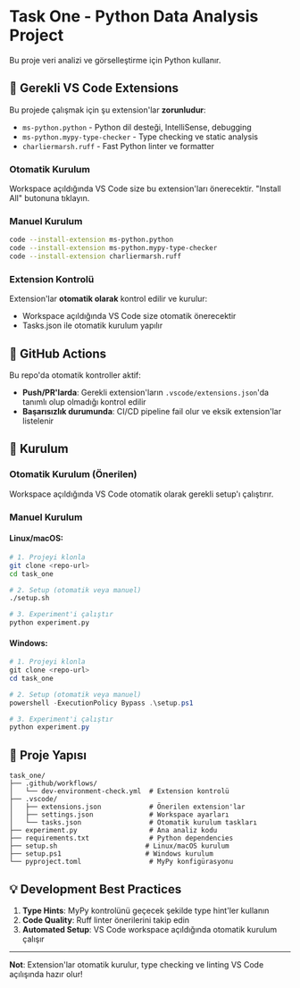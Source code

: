 # Task One - Python Data Analysis Project

Bu proje veri analizi ve görselleştirme için Python kullanır.

## 🚨 Gerekli VS Code Extensions

Bu projede çalışmak için şu extension'lar **zorunludur**:

- `ms-python.python` - Python dil desteği, IntelliSense, debugging
- `ms-python.mypy-type-checker` - Type checking ve static analysis
- `charliermarsh.ruff` - Fast Python linter ve formatter

### Otomatik Kurulum

Workspace açıldığında VS Code size bu extension'ları önerecektir. "Install All" butonuna tıklayın.

### Manuel Kurulum

```bash
code --install-extension ms-python.python
code --install-extension ms-python.mypy-type-checker
code --install-extension charliermarsh.ruff
```

### Extension Kontrolü

Extension'lar **otomatik olarak** kontrol edilir ve kurulur:
- Workspace açıldığında VS Code size otomatik önerecektir
- Tasks.json ile otomatik kurulum yapılır

## 🔄 GitHub Actions

Bu repo'da otomatik kontroller aktif:

- **Push/PR'larda**: Gerekli extension'ların `.vscode/extensions.json`'da tanımlı olup olmadığı kontrol edilir
- **Başarısızlık durumunda**: CI/CD pipeline fail olur ve eksik extension'lar listelenir

## 🚀 Kurulum

### Otomatik Kurulum (Önerilen)

Workspace açıldığında VS Code otomatik olarak gerekli setup'ı çalıştırır.

### Manuel Kurulum

#### Linux/macOS:
```bash
# 1. Projeyi klonla
git clone <repo-url>
cd task_one

# 2. Setup (otomatik veya manuel)
./setup.sh

# 3. Experiment'i çalıştır
python experiment.py
```

#### Windows:
```powershell
# 1. Projeyi klonla
git clone <repo-url>
cd task_one

# 2. Setup (otomatik veya manuel)
powershell -ExecutionPolicy Bypass .\setup.ps1

# 3. Experiment'i çalıştır
python experiment.py
```

## 📁 Proje Yapısı

```
task_one/
├── .github/workflows/
│   └── dev-environment-check.yml  # Extension kontrolü
├── .vscode/
│   ├── extensions.json            # Önerilen extension'lar
│   ├── settings.json              # Workspace ayarları
│   └── tasks.json                 # Otomatik kurulum taskları
├── experiment.py                  # Ana analiz kodu
├── requirements.txt               # Python dependencies
├── setup.sh                      # Linux/macOS kurulum
├── setup.ps1                     # Windows kurulum
└── pyproject.toml                 # MyPy konfigürasyonu
```

## 💡 Development Best Practices

1. **Type Hints**: MyPy kontrolünü geçecek şekilde type hint'ler kullanın
2. **Code Quality**: Ruff linter önerilerini takip edin  
3. **Automated Setup**: VS Code workspace açıldığında otomatik kurulum çalışır

---

**Not**: Extension'lar otomatik kurulur, type checking ve linting VS Code açılışında hazır olur!
